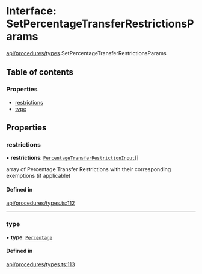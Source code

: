 # Interface: SetPercentageTransferRestrictionsParams

[api/procedures/types](../wiki/api.procedures.types).SetPercentageTransferRestrictionsParams

## Table of contents

### Properties

- [restrictions](../wiki/api.procedures.types.SetPercentageTransferRestrictionsParams#restrictions)
- [type](../wiki/api.procedures.types.SetPercentageTransferRestrictionsParams#type)

## Properties

### restrictions

• **restrictions**: [`PercentageTransferRestrictionInput`](../wiki/api.procedures.types.PercentageTransferRestrictionInput)[]

array of Percentage Transfer Restrictions with their corresponding exemptions (if applicable)

#### Defined in

[api/procedures/types.ts:112](https://github.com/PolymathNetwork/polymesh-sdk/blob/c37bc05d/src/api/procedures/types.ts#L112)

___

### type

• **type**: [`Percentage`](../wiki/api.procedures.types.TransferRestrictionType#percentage)

#### Defined in

[api/procedures/types.ts:113](https://github.com/PolymathNetwork/polymesh-sdk/blob/c37bc05d/src/api/procedures/types.ts#L113)
